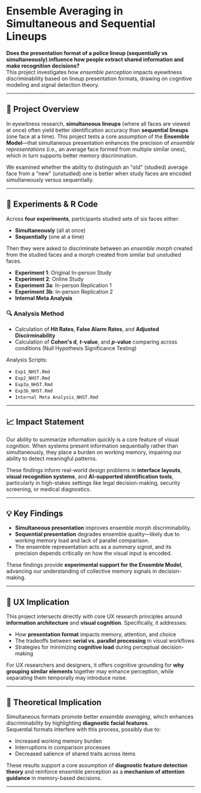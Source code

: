 # Ensemble Averaging in Simultaneous and Sequential Lineups

**Does the presentation format of a police lineup (sequentially vs simultaneously) influence how people extract shared information and make recognition decisions?**  
This project investigates how *ensemble perception* impacts eyewitness discriminability based on lineup presentation formats, drawing on cognitive modeling and signal detection theory.

---

## 🎯 Project Overview

In eyewitness research, **simultaneous lineups** (where all faces are viewed at once) often yield better identification accuracy than **sequential lineups** (one face at a time). This project tests a core assumption of the **Ensemble Model**—that simultaneous presentation enhances the precision of *ensemble representations* (i.e., an average face formed from multiple similar ones), which in turn supports better memory discrimination.

We examined whether the ability to distinguish an "old" (studied) average face from a "new" (unstudied) one is better when study faces are encoded simultaneously versus sequentially.

---

## 🧪 Experiments & R Code

Across **four experiments**, participants studied sets of six faces either:
- **Simultaneously** (all at once)
- **Sequentially** (one at a time)

Then they were asked to discriminate between an *ensemble morph* created from the studied faces and a morph created from similar but unstudied faces.

- **Experiment 1**: Original In-person Study 
- **Experiment 2**: Online Study 
- **Experiment 3a**: In-person Replication 1
- **Experiment 3b**: In-person Replication 2
- **Internal Meta Analysis**

### 🔍 Analysis Method
- Calculation of **Hit Rates**, **False Alarm Rates**, and **Adjusted Discirminability**
- Calculation of **Cohen's d**, ***t*-value**, and ***p*-value** comparing across conditions (Null Hypothesis Significance Testing)

Analysis Scripts:
- `Exp1_NHST.Rmd`
- `Exp2_NHST.Rmd`
- `Exp3a_NHST.Rmd`
- `Exp3b_NHST.Rmd`
- `Internal Meta Analysis_NHST.Rmd`
---

## 📈 Impact Statement

Our ability to summarize information quickly is a core feature of visual cognition. When systems present information sequentially rather than simultaneously, they place a burden on working memory, impairing our ability to detect meaningful patterns.

These findings inform real-world design problems in **interface layouts**, **visual recognition systems**, and **AI-supported identification tools**, particularly in high-stakes settings like legal decision-making, security screening, or medical diagnostics.

---

## 💡 Key Findings

- **Simultaneous presentation** improves ensemble morph discriminability.
- **Sequential presentation** degrades ensemble quality—likely due to working memory load and lack of parallel comparison.
- The ensemble representation acts as a *summary signal*, and its precision depends critically on how the visual input is encoded.

These findings provide **experimental support for the Ensemble Model**, advancing our understanding of collective memory signals in decision-making.

---

## 🚀 UX Implication

This project intersects directly with core UX research principles around **information architecture** and **visual cognition**. Specifically, it addresses:

- How **presentation format** impacts memory, attention, and choice
- The tradeoffs between **serial vs. parallel processing** in visual workflows
- Strategies for minimizing **cognitive load** during perceptual decision-making

For UX researchers and designers, it offers cognitive grounding for **why grouping similar elements** together may enhance perception, while separating them temporally may introduce noise.

---

## 🧩 Theoretical Implication

Simultaneous formats promote better *ensemble averaging*, which enhances discriminability by highlighting **diagnostic facial features**.  
Sequential formats interfere with this process, possibly due to:
- Increased working memory burden
- Interruptions in comparison processes
- Decreased salience of shared traits across items

These results support a core assumption of **diagnostic feature detection theory** and reinforce ensemble perception as a **mechanism of attention guidance** in memory-based decisions.

---

